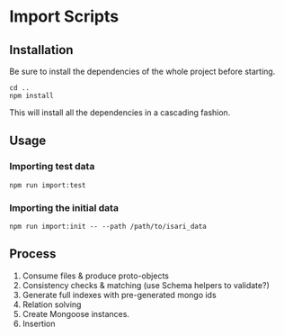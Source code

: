 # Import Scripts

## Installation

Be sure to install the dependencies of the whole project before starting.

```
cd ..
npm install
```

This will install all the dependencies in a cascading fashion.

## Usage

### Importing test data

```
npm run import:test
```

### Importing the initial data

```
npm run import:init -- --path /path/to/isari_data
```

## Process

1. Consume files & produce proto-objects
2. Consistency checks & matching (use Schema helpers to validate?)
3. Generate full indexes with pre-generated mongo ids
4. Relation solving
5. Create Mongoose instances.
6. Insertion
